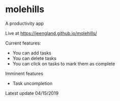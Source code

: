 # molehills
A productivity app 

Live at https://jeengland.github.io/molehills/

Current features: 

* You can add tasks
* You can delete tasks
* You can click on tasks to mark them as complete

Imminent features

* Task uncompletion

Latest update 04/15/2019
